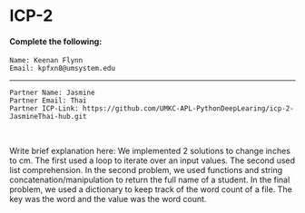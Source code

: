 # ICP-2

#### Complete the following:
```
Name: Keenan Flynn 
Email: kpfxn8@umsystem.edu
```
---
```
Partner Name: Jasmine
Partner Email: Thai
Partner ICP-Link: https://github.com/UMKC-APL-PythonDeepLearing/icp-2-JasmineThai-hub.git
```
<br/>
 
Write brief explanation here: We implemented 2 solutions to change inches to cm. The first used a loop to iterate over an input values. The second used list comprehension. In the second problem, we used functions and string concatenation/manipulation to return the full name of a student. In the final problem, we used a dictionary to keep track of the word count of a file. The key was the word and the value was the word count.
